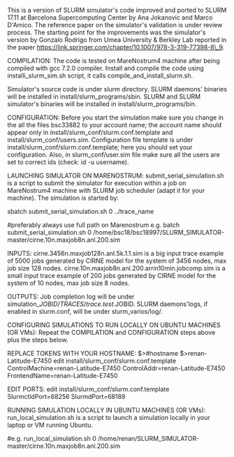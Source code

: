 This is a version of SLURM simulator's code improved and ported to SLURM 17.11 at Barcelona Supercomputing Center by Ana Jokanovic and Marco D'Amico. The reference paper on the simulator's validation is under review process.
The starting point for the improvements was the simulator's version by Gonzalo Rodrigo from Umea University & Berkley Lab reported in the paper https://link.springer.com/chapter/10.1007/978-3-319-77398-8\_9.

COMPILATION:
The code is tested on MareNostrum4 machine after being compiled with gcc 7.2.0 compiler.
Install and compile the code using installi\_slurm\_sim.sh script, it calls compile\_and\_install\_slurm.sh.

Simulator's source code is under slurm directory.
SLURM daemons' binaries will be installed in install/slurm\_programs/sbin.
SLURM and SLURM simulator's binaries will be installed in install/slurm\_programs/bin.

CONFIGURATION:
Before you start the simulation make sure you change in the all the files bsc33882 to your account name; the account name should appear only in install/slurm\_conf/slurm.conf.template and install/slurm\_conf/users.sim.
Configuration file template is under install/slurm\_conf/slurm.conf.template; here you should set your configuration.
Also, in slurm\_conf/user.sim file make sure all the users are set to correct ids (check: id -u username).

LAUNCHING SIMULATOR ON MARENOSTRUM:
submit\_serial\_simulation.sh is a script to submit the simulator for execution within a job on MareNostrum4 machine with SLURM job scheduler (adapt it for your machine).
The simulation is started by:

sbatch submit\_serial\_simulation.sh 0 ../trace\_name

#preferably always use full path on Marenostrum e.g. batch submit\_serial\_simulation.sh 0 /home/bsc18/bsc18997/SLURM\_SIMULATOR-master/cirne.10n.maxjob8n.anl.200.sim

INPUTS:
cirne.3456n.maxjob128n.anl.5k.1.1.sim is a big input trace example of 5000 jobs generated by CIRNE model for the system of 3456 nodes, max job size 128 nodes.
cirne.10n.maxjob8n.anl.200.arrin10min.jobcomp.sim is a small input trace example of 200 jobs generated by CIRNE model for the system of 10 nodes, max job size 8 nodes.

OUTPUTS:
Job completion log will be under simulation\_$JOBID/TRACES/trace.test.$JOBID.
SLURM daemons'logs, if enabled in slurm.conf, will be under slurm\_varios/log/.

CONFIGURING SIMULATIONS TO RUN LOCALLY ON UBUNTU MACHINES (OR VMs):
Repeat the COMPILATION and CONFIGURATION steps above plus the steps below.

REPLACE TOKENS WITH YOUR HOSTNAME:
$>#hostname
$>renan-Latitude-E7450
edit install/slurm\_conf/slurm.conf.template
ControlMachine=renan-Latitude-E7450
ControlAddr=renan-Latitude-E7450
FrontendName=renan-Latitude-E7450

EDIT PORTS:
edit install/slurm\_conf/slurm.conf.template
SlurmctldPort=68256
SlurmdPort=68189

RUNNING SIMULATION LOCALLY IN UBUNTU MACHINES (OR VMs):
run\_local\_simulation.sh is a script to launch a simulation locally in your laptop or VM running Ubuntu.

#e.g.	run\_local\_simulation.sh 0 /home/renan/SLURM\_SIMULATOR-master/cirne.10n.maxjob8n.anl.200.sim
